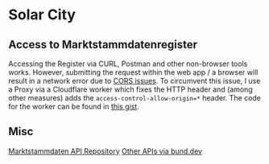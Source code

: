 # Solar City

## Access to Marktstammdatenregister
Accessing the Register via CURL, Postman and other non-browser tools works. However, submitting the request within the web app / a browser will result in a network error due to [CORS issues](https://www.reddit.com/r/learnjavascript/comments/mdgjw7/axios_get_fails_but_postman_get_is_successful/).
To circumvent this issue, I use a Proxy via a Cloudflare worker which fixes the HTTP header and (among other measures) adds the `access-control-allow-origin=*` header. The code for the worker can be found in [this gist](https://gist.github.com/Kahtaf/e20515800054efcfb22830b4bc883880).

## Misc
[Marktstammdaten API Repository](https://github.com/bundesAPI/marktstammdaten-api)
[Other APIs via bund.dev](https://bund.dev/apis)
